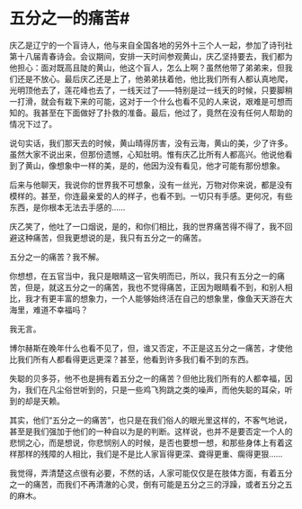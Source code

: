 # 五分之一的痛苦#
庆乙是辽宁的一个盲诗人，他与来自全国各地的另外十三个人一起，参加了诗刊社第十八届青春诗会。会议期间，安排一天时间参观黄山，庆乙坚持要去，我们都为他担心：面对既高且陡的黄山，他这个盲人，怎么上啊？虽然他带了弟弟来，但我们还是不放心。最后庆乙还是上了，他弟弟扶着他，他比我们所有人都认真地爬，光明顶他去了，莲花峰也去了，一线天过了——特别是过一线天的时候，只要脚稍一打滑，就会有栽下来的可能，这对于一个什么也看不见的人来说，艰难是可想而知的。我甚至在下面做好了扑救的准备。最后，他过了，竟然在没有任何人帮助的情况下过了。 

说句实话，我们那天去的时候，黄山晴得厉害，没有云海，黄山的美，少了许多。虽然大家不说出来，但那份遗憾，心知肚明。惟有庆乙比所有人都高兴。他说他看到了黄山，像想象中一样的美，是的，他因为没有看见，他才可能有那份想象。 

后来与他聊天，我说你的世界我不可想象，没有一丝光，万物对你来说，都是没有模样的。甚至，你连最亲爱的人的样子，也看不到。一切只有手感。更何况，有些东西，是你根本无法去手感的…… 

庆乙笑了，他吐了一口烟说，是的，和你们相比，我的世界痛苦得不得了，我不回避这种痛苦，但我更想说的是，我只有五分之一的痛苦。 

五分之一的痛苦？我不解。 

你想想，在五官当中，我只是眼睛这一官失明而已，所以，我只有五分之一的痛苦，但是，就这五分之一的痛苦，我也不觉得痛苦，正因为眼睛看不到，和别人相比，我才有更丰富的想象力，一个人能够始终活在自己的想象里，像鱼天天游在大海里，难道不幸福吗？ 

我无言。 

博尔赫斯在晚年什么也看不见了，但，谁又否定，不正是这五分之一痛苦，才使他比我们所有人都看得更远更深？甚至，他看到许多我们看不到的东西。 

失聪的贝多芬，他不也是拥有着五分之一的痛苦？但他比我们所有的人都幸福，因为，我们在凡尘俗世听到的，只是一些鸡飞狗跳之类的噪声，而他失聪的耳朵，听到的却是天赖。 

其实，他们“五分之一的痛苦”，也只是在我们俗人的眼光里这样的，不客气地说，甚至是我们强加于他们的一种自以为是的判断。这样说，也并不是要否定一个人的悲悯之心，而是想说，你悲悯别人的时候，是否也要想一想，和那些身体上有着这样那样的残障的人相比，我们是不是比人家盲得更深、聋得更重、瘸得更狠…… 

我觉得，弄清楚这点很有必要，不然的话，人家可能仅仅是在肢体方面，有着五分之一的痛苦，而我们不再清澈的心灵，倒有可能是五分之三的浮躁，或者五分之五的麻木。
  